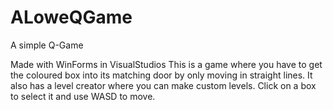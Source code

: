 # ALoweQGame
 A simple Q-Game

Made with WinForms in VisualStudios
This is a game where you have to get the coloured box into its matching door by only moving in straight lines.
It also has a level creator where you can make custom levels.
Click on a box to select it and use WASD to move.
